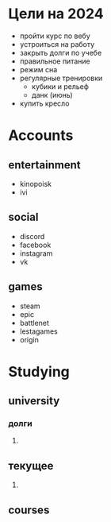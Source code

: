 # Цели на 2024

- пройти курс по вебу
- устроиться на работу
- закрыть долги по учебе
- правильное питание
- режим сна
- регулярные тренировки
	- кубики и рельеф
	- данк (июнь)
- купить кресло

# Accounts
## entertainment
- kinopoisk
- ivi
## social
- discord
- facebook
- instagram
- vk
## games
- steam
- epic
- battlenet
- lestagames
- origin


# Studying
## university
### долги
1. 

## текущее
1. 
## courses

